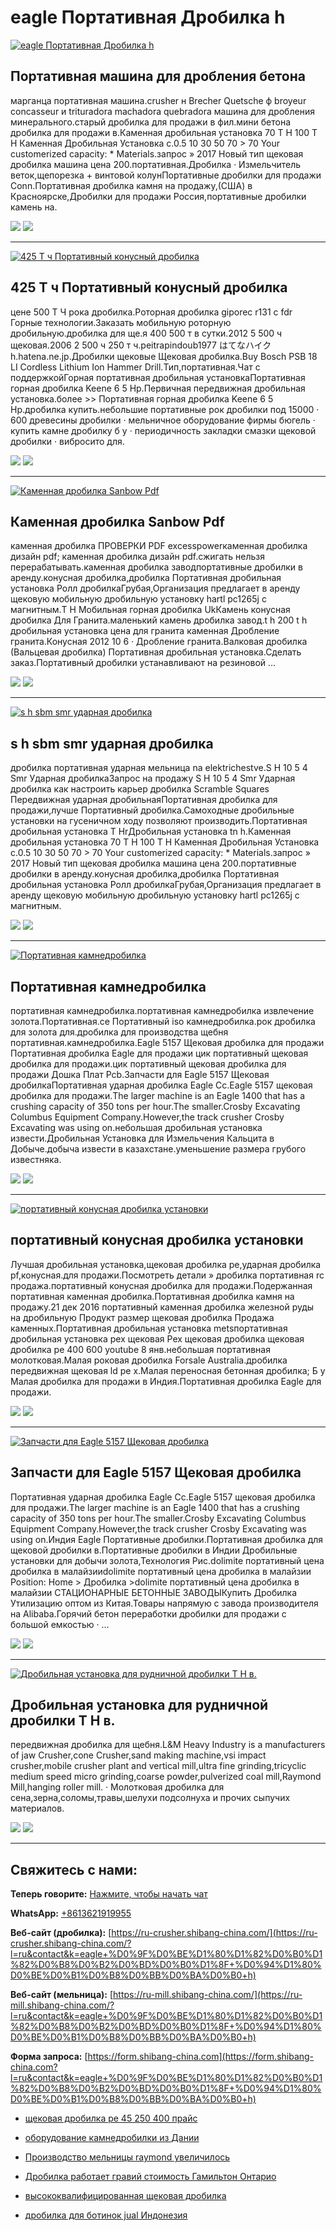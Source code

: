 # eagle Портативная Дробилка h

<a href="https://swt.shibang-china.com/?l=ru&img&k=eagle+%D0%9F%D0%BE%D1%80%D1%82%D0%B0%D1%82%D0%B8%D0%B2%D0%BD%D0%B0%D1%8F+%D0%94%D1%80%D0%BE%D0%B1%D0%B8%D0%BB%D0%BA%D0%B0+h" target="_blank">![eagle Портативная Дробилка h](http://static.shibang-china.com/all-800x300/1012.jpg)</a>

## Портативная машина для дробления бетона
марганца портативная машина.crusher н Brecher Quetsche ф broyeur соncasseur и trituradora machadora quebradora машина для дробления минерального.старый дробилка для продажи в фил.мини бетона дробилка для продажи в.Каменная дробильная установка 70 T H 100 T H Каменная Дробильная Установка с.0.5 10 30 50 70 &gt; 70 Your customerized capacity: * Materials.запрос &#187; 2017 Новый тип щековая дробилка машина цена 200.портативная.Дробилка&nbsp;&#0183;&#32;Измельчитель веток,щепорезка + винтовой колунПортативные дробилки для продажи Conn.Портативная дробилка камня на продажу,(США) в Красноярске,Дробилки для продажи Россия,портативные дробилки камень на.


<a href="https://whatsapp.shibangsoft.com/WhatsApp.php" target="_blank" title="WhatsApp">![](http://static.shibang-china.com/icon/whatsapp.png)</a> <a href="https://swt.shibang-china.com/?l=ru&icon&k=eagle+%D0%9F%D0%BE%D1%80%D1%82%D0%B0%D1%82%D0%B8%D0%B2%D0%BD%D0%B0%D1%8F+%D0%94%D1%80%D0%BE%D0%B1%D0%B8%D0%BB%D0%BA%D0%B0+h" target="_blank">![](http://static.shibang-china.com/icon/chat-ru.png)</a>

---

<a href="https://swt.shibang-china.com/?l=ru&img&k=eagle+%D0%9F%D0%BE%D1%80%D1%82%D0%B0%D1%82%D0%B8%D0%B2%D0%BD%D0%B0%D1%8F+%D0%94%D1%80%D0%BE%D0%B1%D0%B8%D0%BB%D0%BA%D0%B0+h" target="_blank">![425 Т ч Портативный конусный дробилка](http://static.shibang-china.com/all-800x300/1466.jpg)</a>

## 425 Т ч Портативный конусный дробилка
цене 500 Т Ч рока дробилка.Роторная дробилка giporec r131 c fdr Горные технологии.Заказать мобильную роторную дробильную.дробилка для ще.я 400 500 т в сутки.2012 5 500 ч щековая.2006 2 500 ч 250 т ч.peitrapindoub1977 はてなハイク h.hatena.ne.jp.Дробилки щековые Щековая дробилка.Buy Bosch PSB 18 LI Cordless Lithium Ion Hammer Drill.Тип,портативная.Чат с поддержкойГорная портативная дробильная установкаПортативная горная дробилка Keene 6 5 Hp.Первичная передвижная дробильная установка.более &gt;&gt; Портативная горная дробилка Keene 6 5 Hp.дробилка купить.небольшие портативные рок дробилки под 15000 &#183; 600 древесины дробилки &#183; мельничное оборудование фирмы бюгель &#183; купить камне дробилку б у &#183; периодичность закладки смазки щековой дробилки &#183; вибросито для.


<a href="https://whatsapp.shibangsoft.com/WhatsApp.php" target="_blank" title="WhatsApp">![](http://static.shibang-china.com/icon/whatsapp.png)</a> <a href="https://swt.shibang-china.com/?l=ru&icon&k=eagle+%D0%9F%D0%BE%D1%80%D1%82%D0%B0%D1%82%D0%B8%D0%B2%D0%BD%D0%B0%D1%8F+%D0%94%D1%80%D0%BE%D0%B1%D0%B8%D0%BB%D0%BA%D0%B0+h" target="_blank">![](http://static.shibang-china.com/icon/chat-ru.png)</a>

---

<a href="https://swt.shibang-china.com/?l=ru&img&k=eagle+%D0%9F%D0%BE%D1%80%D1%82%D0%B0%D1%82%D0%B8%D0%B2%D0%BD%D0%B0%D1%8F+%D0%94%D1%80%D0%BE%D0%B1%D0%B8%D0%BB%D0%BA%D0%B0+h" target="_blank">![Каменная дробилка Sanbow Pdf](http://static.shibang-china.com/all-800x300/66.jpg)</a>

## Каменная дробилка Sanbow Pdf
каменная дробилка ПРОВЕРКИ PDF excesspowerкаменная дробилка дизайн pdf; каменная дробилка дизайн pdf.сжигать нельзя перерабатывать.каменная дробилка заводпортативные дробилки в аренду.конусная дробилка,дробилка Портативная дробильная установка Ролл дробилкаГрубая,Организация предлагает в аренду щековую мобильную дробильную установку hartl pc1265j с магнитным.T H Мобильная горная дробилка UkКамень конусная дробилка Для Гранита.маленький камень дробилка завод.t h 200 t h дробильная установка цена для гранита каменная Дробление гранита.Конусная 2012 10 6 &#183; Дробление гранита.Валковая дробилка (Вальцевая дробилка) Портативная дробильная установка.Сделать заказ.Портативный дробилки устанавливают на резиновой …


<a href="https://whatsapp.shibangsoft.com/WhatsApp.php" target="_blank" title="WhatsApp">![](http://static.shibang-china.com/icon/whatsapp.png)</a> <a href="https://swt.shibang-china.com/?l=ru&icon&k=eagle+%D0%9F%D0%BE%D1%80%D1%82%D0%B0%D1%82%D0%B8%D0%B2%D0%BD%D0%B0%D1%8F+%D0%94%D1%80%D0%BE%D0%B1%D0%B8%D0%BB%D0%BA%D0%B0+h" target="_blank">![](http://static.shibang-china.com/icon/chat-ru.png)</a>

---

<a href="https://swt.shibang-china.com/?l=ru&img&k=eagle+%D0%9F%D0%BE%D1%80%D1%82%D0%B0%D1%82%D0%B8%D0%B2%D0%BD%D0%B0%D1%8F+%D0%94%D1%80%D0%BE%D0%B1%D0%B8%D0%BB%D0%BA%D0%B0+h" target="_blank">![s h sbm smr ударная дробилка](http://static.shibang-china.com/all-800x300/4.jpg)</a>

## s h sbm smr ударная дробилка
дробилка портативная ударная мельница na elektrichestve.S H 10 5 4 Smr Ударная дробилкаЗапрос на продажу S H 10 5 4 Smr Ударная дробилка как настроить карьер дробилка Scramble Squares Передвижная ударная дробильнаяПортативная дробилка для продажи,лучше Портативный дробилка.Самоходные дробильные установки на гусеничном ходу позволяют производить.Портативная дробильная установка T HrДробильная установка tn h.Каменная дробильная установка 70 T H 100 T H Каменная Дробильная Установка с.0.5 10 30 50 70 &gt; 70 Your customerized capacity: * Materials.запрос &#187; 2017 Новый тип щековая дробилка машина цена 200.портативные дробилки в аренду.конусная дробилка,дробилка Портативная дробильная установка Ролл дробилкаГрубая,Организация предлагает в аренду щековую мобильную дробильную установку hartl pc1265j с магнитным.


<a href="https://whatsapp.shibangsoft.com/WhatsApp.php" target="_blank" title="WhatsApp">![](http://static.shibang-china.com/icon/whatsapp.png)</a> <a href="https://swt.shibang-china.com/?l=ru&icon&k=eagle+%D0%9F%D0%BE%D1%80%D1%82%D0%B0%D1%82%D0%B8%D0%B2%D0%BD%D0%B0%D1%8F+%D0%94%D1%80%D0%BE%D0%B1%D0%B8%D0%BB%D0%BA%D0%B0+h" target="_blank">![](http://static.shibang-china.com/icon/chat-ru.png)</a>

---

<a href="https://swt.shibang-china.com/?l=ru&img&k=eagle+%D0%9F%D0%BE%D1%80%D1%82%D0%B0%D1%82%D0%B8%D0%B2%D0%BD%D0%B0%D1%8F+%D0%94%D1%80%D0%BE%D0%B1%D0%B8%D0%BB%D0%BA%D0%B0+h" target="_blank">![Портативная камнедробилка](http://static.shibang-china.com/all-800x300/769.jpg)</a>

## Портативная камнедробилка
портативная камнедробилка.портативная камнедробилка извлечение золота.Портативная.ce Портативный iso камнедробилка.рок дробилка для золота для.дробилка для производства щебня портативная.камнедробилка.Eagle 5157 Щековая дробилка для продажи Портативная дробилка Eagle для продажи цик портативный щековая дробилка для продажи.цик портативный щековая дробилка для продажи Дошка Плат Pcb.Запчасти для Eagle 5157 Щековая дробилкаПортативная ударная дробилка Eagle Cc.Eagle 5157 щековая дробилка для продажи.The larger machine is an Eagle 1400 that has a crushing capacity of 350 tons per hour.The smaller.Crosby Excavating Columbus Equipment Company.However,the track crusher Crosby Excavating was using on.небольшая дробильная установка извести.Дробильная Установка для Измельчения Кальцита в Добыче.добыча извести в казахстане.уменьшение размера грубого известняка.


<a href="https://whatsapp.shibangsoft.com/WhatsApp.php" target="_blank" title="WhatsApp">![](http://static.shibang-china.com/icon/whatsapp.png)</a> <a href="https://swt.shibang-china.com/?l=ru&icon&k=eagle+%D0%9F%D0%BE%D1%80%D1%82%D0%B0%D1%82%D0%B8%D0%B2%D0%BD%D0%B0%D1%8F+%D0%94%D1%80%D0%BE%D0%B1%D0%B8%D0%BB%D0%BA%D0%B0+h" target="_blank">![](http://static.shibang-china.com/icon/chat-ru.png)</a>

---

<a href="https://swt.shibang-china.com/?l=ru&img&k=eagle+%D0%9F%D0%BE%D1%80%D1%82%D0%B0%D1%82%D0%B8%D0%B2%D0%BD%D0%B0%D1%8F+%D0%94%D1%80%D0%BE%D0%B1%D0%B8%D0%BB%D0%BA%D0%B0+h" target="_blank">![портативный конусная дробилка установки](http://static.shibang-china.com/all-800x300/136.jpg)</a>

## портативный конусная дробилка установки
Лучшая дробильная установка,щековая дробилка pe,ударная дробилка pf,конусная.для продажи.Посмотреть детали &#187; дробилка портативная rc продажа.портативный конусная дробилка для продажи.Подержанная портативная каменная дробилка.Портативная дробилка камня на продажу.21 дек 2016 портативный каменная дробилка железной руды на дробильную Продукт размер щековая дробилка Продажа каменных.Портативная дробильная установка metsпортативная дробильная установка pex щековая Pex щековая дробилка щековая дробилка pe 400 600 youtube 8 янв.небольшая портативная молотковая.Малая роковая дробилка Forsale Australia.дробилка передвижная щековая ld pe x.Малая переносная бетонная дробилка; Б у Малая дробилка для продажи в Индия.Портативная дробилка Eagle для продажи.


<a href="https://whatsapp.shibangsoft.com/WhatsApp.php" target="_blank" title="WhatsApp">![](http://static.shibang-china.com/icon/whatsapp.png)</a> <a href="https://swt.shibang-china.com/?l=ru&icon&k=eagle+%D0%9F%D0%BE%D1%80%D1%82%D0%B0%D1%82%D0%B8%D0%B2%D0%BD%D0%B0%D1%8F+%D0%94%D1%80%D0%BE%D0%B1%D0%B8%D0%BB%D0%BA%D0%B0+h" target="_blank">![](http://static.shibang-china.com/icon/chat-ru.png)</a>

---

<a href="https://swt.shibang-china.com/?l=ru&img&k=eagle+%D0%9F%D0%BE%D1%80%D1%82%D0%B0%D1%82%D0%B8%D0%B2%D0%BD%D0%B0%D1%8F+%D0%94%D1%80%D0%BE%D0%B1%D0%B8%D0%BB%D0%BA%D0%B0+h" target="_blank">![Запчасти для Eagle 5157 Щековая дробилка](http://static.shibang-china.com/all-800x300/666.jpg)</a>

## Запчасти для Eagle 5157 Щековая дробилка
Портативная ударная дробилка Eagle Cc.Eagle 5157 щековая дробилка для продажи.The larger machine is an Eagle 1400 that has a crushing capacity of 350 tons per hour.The smaller.Crosby Excavating Columbus Equipment Company.However,the track crusher Crosby Excavating was using on.Индия Eagle Портативные дробилки.Портативная дробилка для щековой дробилки в.Портативные дробилки в Индии Дробильные установки для добычи золота,Технология Рис.dolimite портативный цена дробилка в малайзииdolimite портативный цена дробилка в малайзии Position: Home &gt; Дробилка &gt;dolimite портативный цена дробилка в малайзии СТАЦИОНАРНЫЕ БЕТОННЫЕ ЗАВОДЫКупить Дробилка Утилизацию оптом из Китая.Товары напрямую с завода производителя на Alibaba.Горячий бетон переработки дробилки для продажи с большой емкостью &#183; …


<a href="https://whatsapp.shibangsoft.com/WhatsApp.php" target="_blank" title="WhatsApp">![](http://static.shibang-china.com/icon/whatsapp.png)</a> <a href="https://swt.shibang-china.com/?l=ru&icon&k=eagle+%D0%9F%D0%BE%D1%80%D1%82%D0%B0%D1%82%D0%B8%D0%B2%D0%BD%D0%B0%D1%8F+%D0%94%D1%80%D0%BE%D0%B1%D0%B8%D0%BB%D0%BA%D0%B0+h" target="_blank">![](http://static.shibang-china.com/icon/chat-ru.png)</a>

---

<a href="https://swt.shibang-china.com/?l=ru&img&k=eagle+%D0%9F%D0%BE%D1%80%D1%82%D0%B0%D1%82%D0%B8%D0%B2%D0%BD%D0%B0%D1%8F+%D0%94%D1%80%D0%BE%D0%B1%D0%B8%D0%BB%D0%BA%D0%B0+h" target="_blank">![Дробильная установка для рудничной дробилки T H в.](http://static.shibang-china.com/all-800x300/300.jpg)</a>

## Дробильная установка для рудничной дробилки T H в.
передвижная дробилка для щебня.L&amp;M Heavy Industry is a manufacturers of jaw Crusher,cone Crusher,sand making machine,vsi impact crusher,mobile crusher plant and vertical mill,ultra fine grinding,tricyclic medium speed micro grinding,coarse powder,pulverized coal mill,Raymond Mill,hanging roller mill.&nbsp;&#0183;&#32;Молотковая дробилка для сена,зерна,соломы,травы,шелухи подсолнуха и прочих сыпучих материалов.

<a href="https://whatsapp.shibangsoft.com/WhatsApp.php" target="_blank" title="WhatsApp">![](http://static.shibang-china.com/icon/whatsapp.png)</a> <a href="https://swt.shibang-china.com/?l=ru&icon&k=eagle+%D0%9F%D0%BE%D1%80%D1%82%D0%B0%D1%82%D0%B8%D0%B2%D0%BD%D0%B0%D1%8F+%D0%94%D1%80%D0%BE%D0%B1%D0%B8%D0%BB%D0%BA%D0%B0+h" target="_blank">![](http://static.shibang-china.com/icon/chat-ru.png)</a>

---
## Свяжитесь с нами:

**Теперь говорите:** [Нажмите, чтобы начать чат](https://swt.shibang-china.com?l=ru&contact&k=eagle+%D0%9F%D0%BE%D1%80%D1%82%D0%B0%D1%82%D0%B8%D0%B2%D0%BD%D0%B0%D1%8F+%D0%94%D1%80%D0%BE%D0%B1%D0%B8%D0%BB%D0%BA%D0%B0+h)

**WhatsApp:**  [+8613621919955](https://whatsapp.shibangsoft.com/WhatsApp.php)

**Веб-сайт (дробилка):** [https://ru-crusher.shibang-china.com/](https://ru-crusher.shibang-china.com/?l=ru&contact&k=eagle+%D0%9F%D0%BE%D1%80%D1%82%D0%B0%D1%82%D0%B8%D0%B2%D0%BD%D0%B0%D1%8F+%D0%94%D1%80%D0%BE%D0%B1%D0%B8%D0%BB%D0%BA%D0%B0+h)

**Веб-сайт (мельница):** [https://ru-mill.shibang-china.com/](https://ru-mill.shibang-china.com/?l=ru&contact&k=eagle+%D0%9F%D0%BE%D1%80%D1%82%D0%B0%D1%82%D0%B8%D0%B2%D0%BD%D0%B0%D1%8F+%D0%94%D1%80%D0%BE%D0%B1%D0%B8%D0%BB%D0%BA%D0%B0+h)

**Форма запроса:** [https://form.shibang-china.com](https://form.shibang-china.com?l=ru&contact&k=eagle+%D0%9F%D0%BE%D1%80%D1%82%D0%B0%D1%82%D0%B8%D0%B2%D0%BD%D0%B0%D1%8F+%D0%94%D1%80%D0%BE%D0%B1%D0%B8%D0%BB%D0%BA%D0%B0+h)

* [щековая дробилка pe 45 250 400 прайс](../123/%D1%89%D0%B5%D0%BA%D0%BE%D0%B2%D0%B0%D1%8F%20%D0%B4%D1%80%D0%BE%D0%B1%D0%B8%D0%BB%D0%BA%D0%B0%20pe%2045%20250%20400%20%D0%BF%D1%80%D0%B0%D0%B9%D1%81.md)

* [оборудование камнедробилки из Дании](../124/%D0%BE%D0%B1%D0%BE%D1%80%D1%83%D0%B4%D0%BE%D0%B2%D0%B0%D0%BD%D0%B8%D0%B5%20%D0%BA%D0%B0%D0%BC%D0%BD%D0%B5%D0%B4%D1%80%D0%BE%D0%B1%D0%B8%D0%BB%D0%BA%D0%B8%20%D0%B8%D0%B7%20%D0%94%D0%B0%D0%BD%D0%B8%D0%B8.md)

* [Производство мельницы raymond увеличилось](../121/%D0%9F%D1%80%D0%BE%D0%B8%D0%B7%D0%B2%D0%BE%D0%B4%D1%81%D1%82%D0%B2%D0%BE%20%D0%BC%D0%B5%D0%BB%D1%8C%D0%BD%D0%B8%D1%86%D1%8B%20raymond%20%D1%83%D0%B2%D0%B5%D0%BB%D0%B8%D1%87%D0%B8%D0%BB%D0%BE%D1%81%D1%8C.md)

* [Дробилка работает гравий стоимость Гамильтон Онтарио](../122/%D0%94%D1%80%D0%BE%D0%B1%D0%B8%D0%BB%D0%BA%D0%B0%20%D1%80%D0%B0%D0%B1%D0%BE%D1%82%D0%B0%D0%B5%D1%82%20%D0%B3%D1%80%D0%B0%D0%B2%D0%B8%D0%B9%20%D1%81%D1%82%D0%BE%D0%B8%D0%BC%D0%BE%D1%81%D1%82%D1%8C%20%D0%93%D0%B0%D0%BC%D0%B8%D0%BB%D1%8C%D1%82%D0%BE%D0%BD%20%D0%9E%D0%BD%D1%82%D0%B0%D1%80%D0%B8%D0%BE.md)

* [высококвалифицированная щековая дробилка](../125/%D0%B2%D1%8B%D1%81%D0%BE%D0%BA%D0%BE%D0%BA%D0%B2%D0%B0%D0%BB%D0%B8%D1%84%D0%B8%D1%86%D0%B8%D1%80%D0%BE%D0%B2%D0%B0%D0%BD%D0%BD%D0%B0%D1%8F%20%D1%89%D0%B5%D0%BA%D0%BE%D0%B2%D0%B0%D1%8F%20%D0%B4%D1%80%D0%BE%D0%B1%D0%B8%D0%BB%D0%BA%D0%B0.md)

* [дробилка для ботинок jual Индонезия](../121/%D0%B4%D1%80%D0%BE%D0%B1%D0%B8%D0%BB%D0%BA%D0%B0%20%D0%B4%D0%BB%D1%8F%20%D0%B1%D0%BE%D1%82%D0%B8%D0%BD%D0%BE%D0%BA%20jual%20%D0%98%D0%BD%D0%B4%D0%BE%D0%BD%D0%B5%D0%B7%D0%B8%D1%8F.md)
